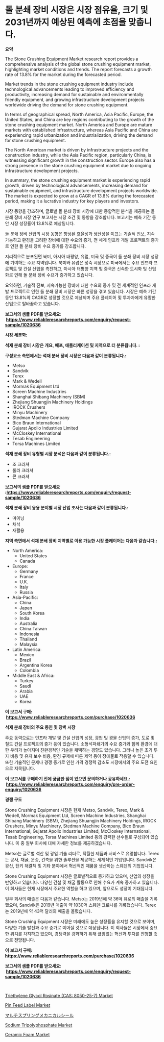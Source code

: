 <p><h1>돌 분쇄 장비 시장은 시장 점유율, 크기 및 2031년까지 예상된 예측에 초점을 맞춥니다.</h1></p><p><strong>요약</strong></p>
<p><p>The Stone Crushing Equipment Market research report provides a comprehensive analysis of the global stone crushing equipment market, highlighting market conditions and trends. The report forecasts a growth rate of 13.8% for the market during the forecasted period.</p><p>Market trends in the stone crushing equipment industry include technological advancements leading to improved efficiency and productivity, increasing demand for sustainable and environmentally friendly equipment, and growing infrastructure development projects worldwide driving the demand for stone crushing equipment.</p><p>In terms of geographical spread, North America, Asia Pacific, Europe, the United States, and China are key regions contributing to the growth of the stone crushing equipment market. North America and Europe are mature markets with established infrastructure, whereas Asia Pacific and China are experiencing rapid urbanization and industrialization, driving the demand for stone crushing equipment.</p><p>The North American market is driven by infrastructure projects and the construction industry, while the Asia Pacific region, particularly China, is witnessing significant growth in the construction sector. Europe also has a strong presence in the stone crushing equipment market due to ongoing infrastructure development projects.</p><p>In summary, the stone crushing equipment market is experiencing rapid growth, driven by technological advancements, increasing demand for sustainable equipment, and infrastructure development projects worldwide. The market is expected to grow at a CAGR of 13.8% during the forecasted period, making it a lucrative industry for key players and investors.</p><p>시장 동향을 강조하며, 글로벌 돌 분쇄 장비 시장에 대한 종합적인 분석을 제공하는 돌 분쇄 장비 시장 연구 보고서는 시장 조건 및 동향을 강조합니다. 보고서는 예측 기간 동안 시장 성장률이 13.8%로 예상됩니다.</p><p>돌 분쇄 장비 산업의 시장 동향은 향상된 효율성과 생산성을 이끄는 기술적 진보, 지속 가능하고 환경을 고려한 장비에 대한 수요의 증가, 전 세계 인프라 개발 프로젝트의 증가로 인한 돌 분쇄 장비 수요 증가를 강조합니다.</p><p>지리적으로 분포된면 북미, 아시아 태평양, 유럽, 미국 및 중국이 돌 분쇄 장비 시장 성장에 기여하는 주요 지역입니다. 북미와 유럽은 성숙 시장으로 미국에서는 주요 인프라 프로젝트 및 건설 산업을 촉진하고, 아시아 태평양 지역 및 중국은 신속한 도시화 및 산업화로 인해 돌 분쇄 장비 수요가 증가하고 있습니다.</p><p>요약하면, 기술적 진보, 지속가능한 장비에 대한 수요의 증가 및 전 세계적인 인프라 개발 프로젝트로 인한 돌 분쇄 장비 시장은 빠른 성장을 겪고 있습니다. 시장은 예측 기간 동안 13.8%의 CAGR로 성장할 것으로 예상되며 주요 플레이어 및 투자자에게 유망한 산업으로 탈바꿈하고 있습니다.</p></p>
<p><strong>보고서의 샘플 PDF를 받으세요: &nbsp;<a href="https://www.reliableresearchreports.com/enquiry/request-sample/1020636">https://www.reliableresearchreports.com/enquiry/request-sample/1020636</a></strong></p>
<p><strong>시장 세분화:</strong></p>
<p><strong> 석재 분쇄 장비 시장은 개요, 배포, 애플리케이션 및 지역으로 더 분류됩니다. :</strong></p>
<p><strong>구성요소 측면에서는 석재 분쇄 장비 시장은 다음과 같이 분류됩니다.:</strong></p>
<p><ul><li>Metso</li><li>Sandvik</li><li>Terex</li><li>Mark & Wedell</li><li>Mormak Equipment Ltd</li><li>Screen Machine Industries</li><li>Shanghai Shibang Machinery (SBM)</li><li>Zhejiang Shuangjin Machinery Holdings</li><li>IROCK Crushers</li><li>Minyu Machinery</li><li>Stedman Machine Company</li><li>Bico Braun International</li><li>Gujarat Apollo Industries Limited</li><li>McCloskey International</li><li>Tesab Engineering</li><li>Torsa Machines Limited</li></ul></p>
<p><strong> 석재 분쇄 장비 유형별 시장 분석은 다음과 같이 분류됩니다.:</strong></p>
<p><ul><li>조 크러셔</li><li>롤러 크러셔</li><li>콘 크러셔</li></ul></p>
<p><strong>보고서의 샘플 PDF를 받으세요 :<a href="https://www.reliableresearchreports.com/enquiry/request-sample/1020636">https://www.reliableresearchreports.com/enquiry/request-sample/1020636</a></strong></p>
<p><strong> 석재 분쇄 장비 응용 분야별 시장 산업 조사는 다음과 같이 분류됩니다.:</strong></p>
<p><ul><li>마이닝</li><li>채석</li><li>재활용</li></ul></p>
<p><strong>지역 측면에서 석재 분쇄 장비 지역별로 이용 가능한 시장 플레이어는 다음과 같습니다.:</strong></p>
<p><ul>
    <li>
        North America:
        <ul>
            <li>United States</li>
            <li>Canada</li>
        </ul>
    </li>
    <li>
        Europe:
        <ul>
            <li>Germany</li>
            <li>France</li>
            <li>U.K.</li>
            <li>Italy</li>
            <li>Russia</li>
        </ul>
    </li>
    <li>
        Asia-Pacific:
        <ul>
            <li>China</li>
            <li>Japan</li>
            <li>South Korea</li>
            <li>India</li>
            <li>Australia</li>
            <li>China Taiwan</li>
            <li>Indonesia</li>
            <li>Thailand</li>
            <li>Malaysia</li>
        </ul>
    </li>
    <li>
        Latin America:
        <ul>
            <li>Mexico</li>
            <li>Brazil</li>
            <li>Argentina Korea</li>
            <li>Colombia</li>
        </ul>
    </li>
    <li>
        Middle East & Africa:
        <ul>
            <li>Turkey</li>
            <li>Saudi</li>
            <li>Arabia</li>
            <li>UAE</li>
            <li>Korea</li>
        </ul>
    </li>
    </ul></p>
<p><strong>이 보고서 구매: &nbsp;<a href="https://www.reliableresearchreports.com/purchase/1020636">https://www.reliableresearchreports.com/purchase/1020636</a></strong></p>
<p><strong>석재 분쇄 장비의 주요 동인 및 장벽 시장</strong></p>
<p><p>주요 동력으로는 인프라 개발 및 건설 산업의 성장, 광업 및 광물 산업의 증가, 도로 및 철도 건설 프로젝트의 증가 등이 있습니다. 소형석파쇄기의 수요 증가와 함께 환경에 대한 우려가 높아지며 친환경적인 기술을 채택하는 경향도 있습니다. 그러나 높은 초기 투자 비용 및 유지 보수 비용, 환경 규제에 따른 제약 등이 장애물로 작용할 수 있습니다. 또한 기술적인 문제나 경쟁 증가로 인한 가격 경쟁력 감소도 시장에서의 주요 도전 요인으로 지목됩니다.</p></p>
<p><strong>이 보고서를 구매하기 전에 궁금한 점이 있으면 문의하거나 공유하세요.: &nbsp;<a href="https://www.reliableresearchreports.com/enquiry/pre-order-enquiry/1020636">https://www.reliableresearchreports.com/enquiry/pre-order-enquiry/1020636</a></strong></p>
<p><strong>경쟁 구도</strong></p>
<p><p>Stone Crushing Equipment 시장은 현재 Metso, Sandvik, Terex, Mark & Wedell, Mormak Equipment Ltd, Screen Machine Industries, Shanghai Shibang Machinery (SBM), Zhejiang Shuangjin Machinery Holdings, IROCK Crushers, Minyu Machinery, Stedman Machine Company, Bico Braun International, Gujarat Apollo Industries Limited, McCloskey International, Tesab Engineering, Torsa Machines Limited 등의 강력한 선수들로 구성되어 있습니다. 이 중 일부 회사에 대해 자세한 정보를 제공하겠습니다.</p><p>Metso는 글로벌 석산 및 광업 기술 리더로, 탁월한 제품과 서비스로 유명합니다. Terex는 공사, 채굴, 운송, 건축을 위한 솔루션을 제공하는 세계적인 기업입니다. Sandvik은 광산, 턴키 해결책 및 기타 분야에서 혁신적인 제품을 생산하는 스웨덴의 기업입니다.</p><p>Stone Crushing Equipment 시장은 글로벌적으로 증가하고 있으며, 산업의 성장을 반영하고 있습니다. 다양한 건설 및 채굴 활동으로 인해 수요가 계속 증가하고 있습니다. 이 회사들은 현재 시장에서 주요한 역할을 하고 있으며, 앞으로도 성장이 기대됩니다.</p><p>일부 회사의 매출은 다음과 같습니다. Metso는 2019년에 약 36억 유로의 매출을 기록했으며, Sandvik은 2019년 매출이 약 1030억 스웨덴 크로나를 기록했습니다. Terex는 2019년에 약 43억 달러의 매출을 올렸습니다.</p><p>Stone Crushing Equipment 시장은 미래에도 높은 성장률을 유지할 것으로 보이며, 다양한 기술 발전과 수요 증가로 이어질 것으로 예상됩니다. 이 회사들은 시장에서 중요한 위치를 차지하고 있으며, 경쟁력을 강화하기 위해 끊임없는 혁신과 투자를 진행할 것으로 전망됩니다.</p></p>
<p><strong>이 보고서 구매: &nbsp; <a href="https://www.reliableresearchreports.com/purchase/1020636">https://www.reliableresearchreports.com/purchase/1020636</a></strong></p>
<p><strong>보고서의 샘플 PDF를 받으세요: &nbsp;<a href="https://www.reliableresearchreports.com/enquiry/request-sample/1020636">https://www.reliableresearchreports.com/enquiry/request-sample/1020636</a></strong><strong></strong></p>
<p>&nbsp;</p>
<p><p><a href="https://automatic-knee-4c7.notion.site/Triethylene-Glycol-Rosinate-CAS-8050-25-7-Market-Size-Share-Trends-Analysis-Report-By-Applicat-489f9fa06d914f61bb32cd46232cfe74">Triethylene Glycol Rosinate (CAS: 8050-25-7) Market</a></p><p><a href="https://issuu.com/reportprime-2/docs/pin-feed-label-market-size-2030.pptx">Pin Feed Label Market</a></p><p><a href="https://github.com/jkjreqjscoxx7/Market-Research-Report-List-1/blob/main/2572229189524.md">マルチスプリングメカニカルシール</a></p><p><a href="https://github.com/yoshih12/Market-Research-Report-List-2/blob/main/sodium-tripolyphosphate-market.md">Sodium Tripolyphosphate Market</a></p><p><a href="https://github.com/castoriffic/Market-Research-Report-List-3/blob/main/ceramic-foam-market.md">Ceramic Foam Market</a></p></p>